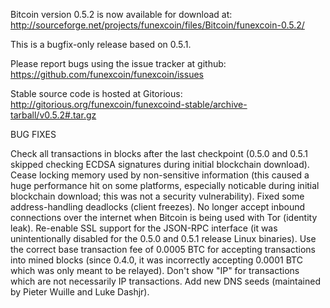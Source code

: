 Bitcoin version 0.5.2 is now available for download at:
http://sourceforge.net/projects/funexcoin/files/Bitcoin/funexcoin-0.5.2/

This is a bugfix-only release based on 0.5.1.

Please report bugs using the issue tracker at github:
https://github.com/funexcoin/funexcoin/issues

Stable source code is hosted at Gitorious:
http://gitorious.org/funexcoin/funexcoind-stable/archive-tarball/v0.5.2#.tar.gz

BUG FIXES

Check all transactions in blocks after the last checkpoint (0.5.0 and 0.5.1 skipped checking ECDSA signatures during initial blockchain download).
Cease locking memory used by non-sensitive information (this caused a huge performance hit on some platforms, especially noticable during initial blockchain download; this was
not a security vulnerability).
Fixed some address-handling deadlocks (client freezes).
No longer accept inbound connections over the internet when Bitcoin is being used with Tor (identity leak).
Re-enable SSL support for the JSON-RPC interface (it was unintentionally disabled for the 0.5.0 and 0.5.1 release Linux binaries).
Use the correct base transaction fee of 0.0005 BTC for accepting transactions into mined blocks (since 0.4.0, it was incorrectly accepting 0.0001 BTC which was only meant to be relayed).
Don't show "IP" for transactions which are not necessarily IP transactions.
Add new DNS seeds (maintained by Pieter Wuille and Luke Dashjr).
